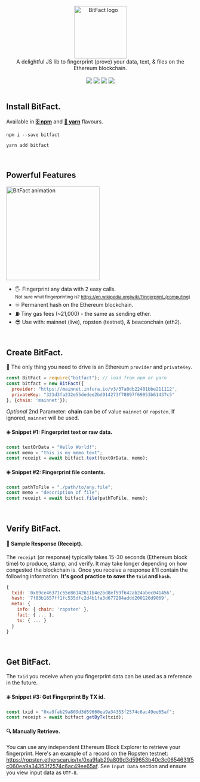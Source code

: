 <p align="center">
<img src="https://raw.githubusercontent.com/zachalam/BitFact/master/readme/logo.png" alt="BitFact logo" title="BitFact" align="center" height="140" />
<br />
A delightful JS lib to fingerprint (prove) your data, text, & files on the Ethereum blockchain.
<br /><br />
<img src="https://img.shields.io/github/issues/zachalam/BitFact" />
<img src="https://img.shields.io/github/license/zachalam/BitFact" />
<img src="https://img.shields.io/npm/v/bitfact" />
<img src="https://img.shields.io/bundlephobia/minzip/bitfact" />
<br /><br />
</p>

## Install BitFact.
Available in **[🗄️ npm](https://www.npmjs.com/package/bitfact)** and **[🧶 yarn](https://yarnpkg.com/package/bitfact)** flavours.
```
npm i --save bitfact
```
```
yarn add bitfact
```

<br />

## Powerful Features
<img src="https://github.com/zachalam/BitFact/blob/master/readme/features.png?raw=true" alt="BitFact animation" title="BitFact About" height="250" align="center" />
<br /> 

- 🖐️ Fingerprint any data with 2 easy calls.<br><sup>Not sure what fingerprinting is? <a href="https://en.wikipedia.org/wiki/Fingerprint_(computing)" target="_blank">https://en.wikipedia.org/wiki/Fingerprint_(computing)</a></sup>
- ♾️ Permanent hash on the Ethereum blockchain.
- ⛽ Tiny gas fees (~21,000) - the same as sending ether.
- 😎 Use with: mainnet (live), ropsten (testnet), & beaconchain (eth2).

<br />

## Create BitFact.
🚗 The only thing you need to drive is an Ethereum `provider` and `privateKey`. 
```javascript
const BitFact = require("bitfact"); // load from npm or yarn
const bitfact = new BitFact({ 
  provider: "https://mainnet.infura.io/v3/37a0db22401bbe211112",
  privateKey: "321d3fa232e55dedee2bd914273f78897f69053b61437c5"
}, {chain: 'mainnet'});
```
*Optional* 2nd Parameter: **chain** can be of value `mainnet` or `ropsten`. If ignored, `mainnet` will be used.

#### ❇️ Snippet #1: Fingerprint text or raw data.
```javascript
const textOrData = "Hello World!";
const memo = "this is my memo text";
const receipt = await bitfact.text(textOrData, memo);
```

#### ❇️ Snippet #2: Fingerprint file contents.
```javascript
const pathToFile = "./path/to/any.file";
const memo = "description of file";
const receipt = await bitfact.file(pathToFile, memo);
```

<br />

## Verify BitFact.

#### 🧾 Sample Response (Receipt).
The `receipt` (or response) typically takes 15-30 seconds (Ethereum block time) to produce, stamp, and verify. It may take longer depending on how congested the blockchain is. Once you receive a response it'll contain the following information. **It's good practice to _save_ the `txid` and `hash`.**
```javascript
{
  txid: '0x89ce46371c55e86142611b4e2bd8ef59f642ab24abec041456',
  hash: '7f83b1657ff1fc535dfc2d4b1fa3d677284addd200126d9069',
  meta: {
    info: { chain: 'ropsten' },
    fact: { ... },
    tx: { ... }
  }
}
```

<br />

## Get BitFact.
The `txid` you receive when you fingerprint data can be used as a reference in the future.

#### ❇️ Snippet #3: Get Fingerprint By TX id.
```javascript
const txid = "0xa9fab29a809d3d59660ea9a34353f2574c6ac49ee65af";
const receipt = await bitfact.getByTx(txid);
```
#### 🔍 Manually Retrieve.
You can use any independent Ethereum Block Explorer to retrieve your fingerprint. Here's an example of a record on the Ropsten testnet: https://ropsten.etherscan.io/tx/0xa9fab29a809d3d59653b40c3c0654631f5c060ea9a34353f2574c6ac49ee65af. See `Input Data` section and ensure you view input data as `UTF-8`.
